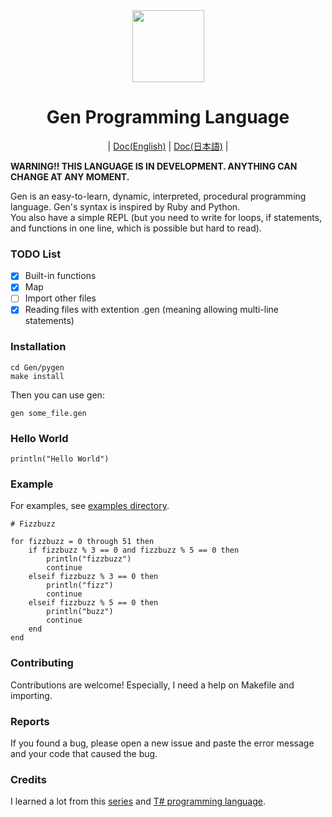 <div align="center">
    <img width="115px" src="https://user-images.githubusercontent.com/60306074/148671204-b759cf4b-dada-483b-80f5-7bc24efc49e5.png">
    <h1>Gen Programming Language</h1>
	|
	<a href="https://github.com/Gen-lang/Gen/tree/master/doc/doc_en.md">Doc(English)</a>
	|
	<a href="https://github.com/Gen-lang/Gen/tree/master/doc/doc_jp.md">Doc(日本語)</a>
	|
</div>

**WARNING!! THIS LANGUAGE IS IN DEVELOPMENT. ANYTHING CAN CHANGE AT ANY MOMENT.**

Gen is an easy-to-learn, dynamic, interpreted, procedural programming language. Gen's syntax is inspired by Ruby and Python. <br>
You also have a simple REPL (but you need to write for loops, if statements, and functions in one line, which is possible but hard to read).

### TODO List
 - [x] Built-in functions
 - [x] Map
 - [ ] Import other files
 - [x] Reading files with extention .gen (meaning allowing multi-line statements)

### Installation
```
cd Gen/pygen
make install
```
Then you can use gen:
```
gen some_file.gen
```

### Hello World
```
println("Hello World")
```

### Example
For examples, see [examples directory](https://github.com/Gen-lang/Gen/tree/master/examples).
```
# Fizzbuzz

for fizzbuzz = 0 through 51 then
	if fizzbuzz % 3 == 0 and fizzbuzz % 5 == 0 then
		println("fizzbuzz")
		continue
	elseif fizzbuzz % 3 == 0 then
		println("fizz")
		continue
	elseif fizzbuzz % 5 == 0 then
		println("buzz")
		continue
	end
end
```

### Contributing
Contributions are welcome! Especially, I need a help on Makefile and importing.

### Reports
If you found a bug, please open a new issue and paste the error message and your code that caused the bug.

### Credits
I learned a lot from this [series](https://ruslanspivak.com/lsbasi-part1/) and [T# programming language](https://github.com/Tsharp-lang/Tsharp).
